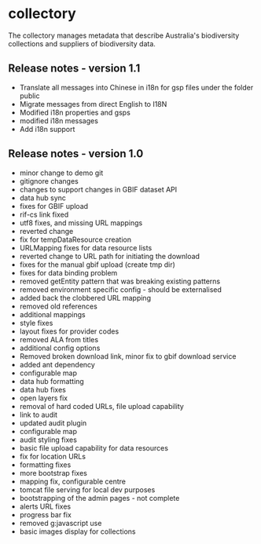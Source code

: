 # collectory 

The collectory manages metadata that describe Australia's biodiversity collections and suppliers of biodiversity data.

## Release notes - version 1.1

 * Translate all messages into Chinese in i18n for gsp files under the folder public
 * Migrate messages from direct English to I18N
 * Modified i18n properties and gsps
 * modified i18n messages
 * Add i18n support

## Release notes - version 1.0

 * minor change to demo git
 * gitignore changes
 * changes to support changes in GBIF dataset API
 * data hub sync
 * fixes for GBIF upload
 * rif-cs link fixed
 * utf8 fixes, and missing URL mappings
 * reverted change
 * fix for tempDataResource creation
 * URLMapping fixes for data resource lists
 * reverted change to URL path for initiating the download
 * fixes for the manual gbif upload (create tmp dir)
 * fixes for data binding problem
 * removed getEntity pattern that was breaking existing patterns
 * removed environment specific config - should be externalised
 * added back the clobbered URL mapping
 * removed old references
 * additional mappings
 * style fixes
 * layout fixes for provider codes
 * removed ALA from titles
 * additional config options
 * Removed broken download link, minor fix to gbif download service
 * added ant dependency
 * configurable map
 * data hub formatting
 * data hub fixes
 * open layers fix
 * removal of hard coded URLs, file upload capability
 * link to audit
 * updated audit plugin
 * configurable map
 * audit styling fixes
 * basic file upload capability for data resources
 * fix for location URLs
 * formatting fixes
 * more bootstrap fixes
 * mapping fix, configurable centre
 * tomcat file serving for local dev purposes
 * bootstrapping of the admin pages - not complete
 * alerts URL fixes
 * progress bar fix
 * removed g:javascript use
 * basic images display for collections



